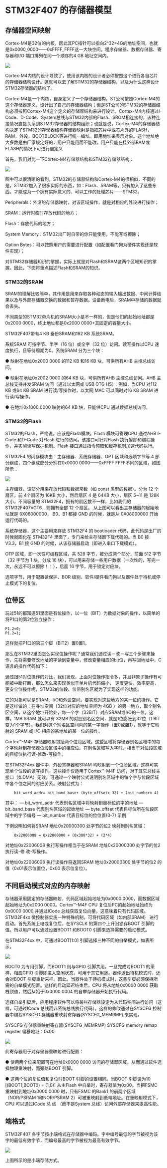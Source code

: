 # STM32F407 的存储器模型 #

## 存储器空间映射 ##

Cortex-M4是32位的内核，因此其PC指针可以指向2^32=4G的地址空间，也就是0x0000_0000——0xFFFF_FFFF这一大块空间。程序存储器、数据存储器、寄存器和I/O 端口排列在同一个顺序的4 GB 地址空间内。

![](img/chapter03/1.1.0.png) 

Cortex-M4内核的设计导致了，使用该内核的设计者必须按照这个进行各自芯片的存储器结构设计。这就可以去了解STM32的存储器结构，以及为什么这样设计STM32存储器的结构了。

Cortex-M4是一个内核，自身定义了一个存储器结构，ST公司按照Cortex-M4的这个存储器定义，设计出了自己的存储器结构；但是ST公司的STM32的存储器结构必须按照Cortex-M4这个定义的存储器结构来进行设计。Cortex-M4内核通过I-Code、D-Code、System总线与STM32内部的Flash、SROM相连接的，该种连接情况直接关系到STM32存储器的结构组织；也就是说，Cortex-M4的存储器结构决定了STM32的存储器结构存储器映射是指把芯片中或芯片外的FLASH，RAM，外设，BOOTBLOCK等进行统一编址。即用地址来表示对象。这个地址绝大多数是由厂家规定好的，用户只能用而不能改。用户只能在挂外部RAM或FLASH的情况下可进行自定义

首先，我们对比一下Cortex-M4存储器结构和STM32存储器结构：

![](img/chapter03/1.1.1.png) 

图中可以很清晰的看到，STM32的存储器结构和Cortex-M4的很相似，不同的是，STM32加入了很多实际的东西，如：Flash、SRAM等。只有加入了这些东西，才能成为一个拥有实际意义的、可以工作的处理芯片——STM32。

Peripherals：外设的存储器映射，对该区域操作，就是对相应的外设进行操作；

SRAM：运行时临时存放代码的地方；
                                                                                            
Flash：存放代码的地方；

System Memory：STM32出厂时自带的你只能使用，不能写或擦除；

Option Bytes：可以按照用户的需要进行配置（如配置看门狗为硬件实现还是软件实现）；

对STM32存储器知识的掌握，实际上就是对Flash和SRAM这两个区域知识的掌握。因此，下面将重点描述Flash和SRAM的知识。

### STM32的SRAM ###

SRAM的理解比较简单，其作用是用来存取各种动态的输入输出数据、中间计算结果以及与外部存储器交换的数据和暂存数据。设备断电后，SRAM中存储的数据就会丢失。

不同类型的STM32单片机的SRAM大小是不一样的，但是他们的起始地址都是0x2000 0000，终止地址都是0x2000 0000+其固定的容量大小。

STM32F407带有4 KB 备份SRAM和192 KB 系统SRAM。

系统SRAM 可按字节、半字（16 位）或全字（32 位）访问。读写操作以CPU 速度执行，且等待周期为0。系统SRAM 分为三个块：

● 映射在地址0x2000 0000 的112 KB 和16 KB 块，可供所有AHB 主控总线访问。

● 映射在地址0x2002 0000 的64 KB 块，可供所有AHB 主控总线访问。AHB 主总线支持并发SRAM 访问（通过以太网或  USB OTG HS）：例如，当CPU 对112 KB 或64 KB SRAM 进行读/写操作时，以太网 MAC 可以同时对16 KB SRAM 进行读/写操作。

● 在地址0x1000 0000 映射的64 KB 块，只能供CPU 通过数据总线访问。

### STM32的Flash ###

STM32的Flash，严格说，应该是Flash模块。Flash 模块可管理CPU 通过AHB I-Code 和D-Code 对Flash 进行的访问。该接口可针对Flash 执行擦除和编程操作，并实施读写保护机制。Flash 接口通过指令预取和缓存机制加速代码执行。 

STM32F4 的闪存模块由：主存储器、系统存储器、OPT 区域和选项字节等 4 部分组成，四个组成部分分别在0x0000 0000——0xFFFF FFFF不同的区域，如图所示：

![](img/chapter03/1.1.2.png) 

主存储器，该部分用来存放代码和数据常数（如 const 类型的数据）。分为 12 个扇区，前 4个扇区为 16KB 大小，然后扇区 4 是 64KB 大小，扇区 5~11 是 128K 大小，不同容量的 STM32F4，拥有的扇区数不一样，比如我们的STM32F407VGT6，则拥有全部 12 个扇区。
从上图可以看出主存储器的起始地址就是 0X08000000，  B0、B1 都接 GND 的时候，就是从 0X08000000 开始运行代码的。

系统存储器，这个主要用来存放 STM32F4 的 bootloader 代码，此代码是出厂的时候就固化在 STM32F4 里面了，专门来给主存储器下载代码的。当 B0 接 V3.3，B1 接 GND 的时候，从该存储器启动（即进入串口下载模式）。

OTP 区域，即一次性可编程区域，共 528 字节，被分成两个部分，前面 512 字节（32 字节为 1 块，分成 16 块），可以用来存储一些用户数据（一次性的，写完一次，永远不可以擦除！！），后面 16 字节，用于锁定对应块。

选项字节，用于配置读保护、BOR 级别、软件/硬件看门狗以及器件处于待机或停止模式下的复位。

## 位带区 ##
玩过51的都知道51里面是有位操作，以一位（BIT）为数据对象的操作，以简单的将P1口的第2位独立操作： 

    P1.2=0;
    P1.2=1;
    
这样就把P1口的第三个脚（BIT2）置0置1。  

那么在STM32里面怎么实现位操作呢？通常我们通过读－改－写三个步骤来操作，先将需要修改地址的字读到变量中，修改变量相应的bit位，再写回地址中，C语言的操作代码如下：

通过跟51对位操作的对比，我们发现，上面对位操作指令多，并且非原子操作有可能被中断打断，那么怎么来实现类似于单片机代码缩小， 速度更快，效率更高，更安全位操作呢，STM32的位段、位带别名区就为了实现这样的功能。

它的对象可以是SRAM、I/O和外设空间。要实现对这些地方的某一位的操作。它是这样做的：在寻址空间（32位对应的地址空间为 4GB ）的另一地方，取个别名区空间，从这个地址开始处，每一个字（32BIT）对应SRAM或I/O的一位。这样，1MB SRAM 就可以有 32MB 的对应别名区空间，就是1位膨胀到32位（1 BIT 变为1个字节）。我们对这个别名区空间内的某一字操作（置0或置1），就等于它映射的 SRAM 或 I/O 相应的某地址的某一位的操作。

Cortex™-M4F 存储器映射包括两个位段区域。这些区域将存储器别名区域中的每个字映射到存储器位段区域中的相应位。在别名区域写入字时，相当于对位段区域的目标位执行读-修改-写操作。

在STM32F4xx 器件中，外设寄存器和SRAM 均映射到一个位段区域，这样可实现单个位段的读写操作。这些操作仅适用于Cortex™-M4F 访问，对于其它总线主接口（如DMA）无效。可通过一个映射公式说明别名区域中的每个字与位段区域中各个位之间的对应关系。映射公式为：

        bit_word_addr= bit_band_base+ (byte_offsetx 32) + (bit_number× 4)

其中：
        — bit_word_addr 代表别名区域中将映射到目标位的字的地址
        — bit_band_base 代表别名区域的起始地址
        — byte_offset 代表目标位所在位段区域中的字节编号
        — bit_number 代表目标位的位位置(0-7)
    示例
    
下例说明如何将SRAM 地址0x20000300 处字节的位2 映射到别名区域：

        0x22006008 = 0x22000000 + (0x300*32) + (2*4)

对地址0x22006008 执行写操作相当于在SRAM 地址0x20000300 处字节的位2 执行读-修 改-写操作。

对地址0x22006008 执行读操作将返回SRAM 地址0x20000300 处字节的位2 的值（0x01表示位置位，0x00 表示位复位）。

## 不同启动模式对应的内存映射 ##

存储器采用固定的存储器映射，代码区域起始地址为0x0000 0000，而数据区域起始地址为0x2000 0000。Cortex™-M4F CPU 复位后PC的起始地址始终为0x0000 0000,并通过ICode 总线获取复位向量，这意味着只有代码区域。STM32F4xx 微控制器实施一种特殊机制，可将代码区域（如内部SRAM） 进行启动。首先系统上电或复位后，在SYSCLK 的第四个上升沿锁存BOOT 引脚的值。所以用户可以通过设置BOOT1 和BOOT0 引脚来选择需要的启动模式。

在STM32F4xx 中，可通过BOOT[1:0] 引脚选择三种不同的自举模式，如表所示。

![](img/chapter0/boot.png) 

BOOT0 为专用引脚，而BOOT1 则与GPIO 引脚共用。一旦完成对BOOT1 的采样，相应GPIO 引脚即进入空闲状态，可用于其它用途。器件退出待机模式时，还会对BOOT 引脚重新采样。因此，当器件处于待机模式时，这些引脚必须保持所需的自举模式配置。这样的启动延迟结束后，CPU 将从地址0x0000 0000 获取栈顶值，然后从始于0x0000 0004 的自举存储器开始执行代码。

选择自举引脚后，应用程序软件可以将某些存储器设定为从代码空间进行访问（这样，可通过ICode 总线而非系统总线执行代码）。这样的修改通过在SYSCFG 控制器中编程SYSCFG 存储器重映射寄存器(SYSCFG_MEMRMP) 来实现。

SYSCFG 存储器重映射寄存器(SYSCFG_MEMRMP) SYSCFG memory remap register
偏移地址：0x00

![](img/chapter0/boot.png) 

此寄存器用于对存储器重映射进行配置：

● 使用两个位来配置可在地址0x0000 0000 访问的存储器区域。从而通过软件选择物理重映射，而旁路BOOT 引脚。

● 这两个位的复位值和复位时BOOT 引脚的设置相同。当BOOT 引脚设为10 [(BOOT1,BOOT0) = (1,0)] 从主Flash 中自举时，寄存器值为0x00。当把FSMC 重映射到地址0x0000 0000 时，只有FSMC 的Bank1 的前两个区域（NOR/PSRAM 1和NOR/PSRAM 2）可被重映射到低端地址。在重映射模式下，CPU 可以通过ICode 总 线 （而不是System 总线）访问外部存储器来提高性能。


## 端格式 ##

STM32F407 各字节按小端格式在存储器中编码。字中编号最低的字节被视为该字的最低有效字节，而编号最高的字节被视为最高有效字节。

![](img/chapter03/1.3.1.png) 
  
上图所示的是小端存储方式。

